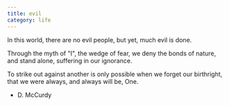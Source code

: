 ```yaml
---
title: evil
category: life
---
```


In this world,
there are no evil people,
but yet,
much evil is done.

Through the myth of "I",
the wedge of fear,
we deny the bonds of nature,
and stand alone,
suffering in our ignorance.

To strike out against another
is only possible
when we forget our birthright,
that we were always,
and always will be,
One.

- D. McCurdy
